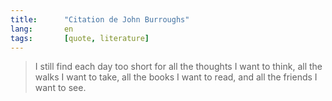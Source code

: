```yaml
---
title:      "Citation de John Burroughs"
lang:       en
tags:       [quote, literature]
---
```



> I still find each day too short for all the thoughts I want to think, all the walks I want to take, all the books I want to read, and all the friends I want to see.
